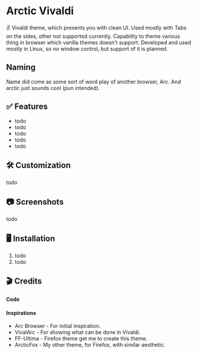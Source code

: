 # Arctic Vivaldi

✌️ Vivaldi theme, which presents you with clean UI. Used mostly with Tabs on the sides, other not supported currently. Capability to theme various thing in browser which vanilla themes doesn't support. Developed and used mostly in Linux, so no window control, but support of it is planned.

## Naming

Name did come as some sort of word play of another browser, Arc. And arctic just sounds cool (pun intended).

## ✅ Features

-   todo
-   todo
-   todo
-   todo
-   todo

## 🛠️ Customization

todo

## 📷 Screenshots

todo

## 🖥️ Installation

1. todo
2. todo

## 🎬 Credits

#### Code



#### Inspirations

- Arc Browser - For initial inspiration.
- VivalArc - For showing what can be done in Vivaldi.
- FF-Ultima - Firefox theme get me to create this theme.
- ArcticFox - My other theme, for Firefox, with similar aesthetic.
